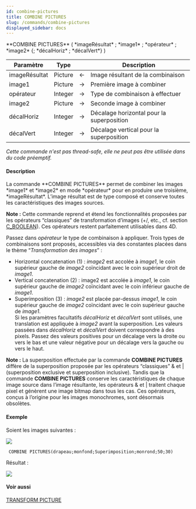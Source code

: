 ```yaml
---
id: combine-pictures
title: COMBINE PICTURES
slug: /commands/combine-pictures
displayed_sidebar: docs
---
```


<!--REF #_command_.COMBINE PICTURES.Syntax-->**COMBINE PICTURES** ( *imageRésultat* ; *image1* ; *opérateur* ; *image2* {; *décalHoriz* ; *décalVert*} )<!-- END REF-->
<!--REF #_command_.COMBINE PICTURES.Params-->
| Paramètre | Type |  | Description |
| --- | --- | --- | --- |
| imageRésultat | Picture | &#8592; | Image résultant de la combinaison |
| image1 | Picture | &#8594;  | Première image à combiner |
| opérateur | Integer | &#8594;  | Type de combinaison à effectuer |
| image2 | Picture | &#8594;  | Seconde image à combiner |
| décalHoriz | Integer | &#8594;  | Décalage horizontal pour la superposition |
| décalVert | Integer | &#8594;  | Décalage vertical pour la superposition |

<!-- END REF-->

*Cette commande n'est pas thread-safe, elle ne peut pas être utilisée dans du code préemptif.*


#### Description 

<!--REF #_command_.COMBINE PICTURES.Summary-->La commande **COMBINE PICTURES** permet de combiner les images *image1* et *image2* en mode *opérateur* pour en produire une troisième, *imageRésultat*.<!-- END REF--> L’image résultat est de type composé et conserve toutes les caractéristiques des images sources.

**Note :** Cette commande reprend et étend les fonctionnalités proposées par les opérateurs “classiques” de transformation d’images (+/, etc., cf. section [C\_BOOLEAN](c-boolean.md)). Ces opérateurs restent parfaitement utilisables dans 4D.

Passez dans *opérateur* le type de combinaison à appliquer. Trois types de combinaisons sont proposés, accessibles via des constantes placées dans le thème “*Transformation des images*” :

* Horizontal concatenation (1) : *image2* est accolée à *image1*, le coin supérieur gauche de *image2* coïncidant avec le coin supérieur droit de *image1*.
* Vertical concatenation (2) : image2 est accolée à *image1*, le coin supérieur gauche de *image2* coïncidant avec le coin inférieur gauche de *image1*.
* Superimposition (3) : *image2* est placée par-dessus *image1*, le coin supérieur gauche de *image2* coïncidant avec le coin supérieur gauche de *image1*.  
Si les paramètres facultatifs *décalHoriz* et *décalVert* sont utilisés, une translation est appliquée à *image2* avant la superposition. Les valeurs passées dans *décalHoriz* et *décalVert* doivent correspondre à des pixels. Passez des valeurs positives pour un décalage vers la droite ou vers le bas et une valeur négative pour un décalage vers la gauche ou vers le haut.

**Note :** La superposition effectuée par la commande **COMBINE PICTURES** diffère de la superposition proposée par les opérateurs “classiques” & et | (superposition exclusive et superposition inclusive). Tandis que la commande **COMBINE PICTURES** conserve les caractéristiques de chaque image source dans l’image résultante, les opérateurs & et | traitent chaque pixel et génèrent une image bitmap dans tous les cas. Ces opérateurs, conçus à l’origine pour les images monochromes, sont désormais obsolètes.

#### Exemple 

Soient les images suivantes : 

![](../assets/en/commands/pict27793.fr.png)

```4d
 COMBINE PICTURES(drapeau;monfond;Superimposition;monrond;50;30)
```

Résultat :

![](../assets/en/commands/pict27794.fr.png)

#### Voir aussi 

[TRANSFORM PICTURE](transform-picture.md)  